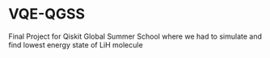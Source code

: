 # VQE-QGSS
Final Project for Qiskit Global Summer School where we had to simulate and find lowest energy state of LiH molecule
